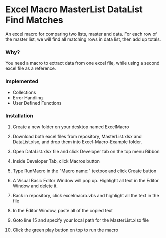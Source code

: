 # Excel Macro MasterList DataList Find Matches
An excel macro for comparing two lists, master and data. For each row of the master list, we will find all matching rows in data list, then add up totals.

### Why?
You need a macro to extract data from one excel file, while using a second excel file as a reference.

### Implemented
* Collections
* Error Handling
* User Defined Functions

### Installation
1. Create a new folder on your desktop named ExcelMacro

2. Download both excel files from repository, MasterList.xlsx and DataList.xlsx, and drop them into Excel-Macro-Example folder.

3. Open DataList.xlsx file and click Developer tab on the top menu Ribbon

4. Inside Developer Tab, click Macros button

5. Type RunMacro in the "Macro name:" textbox and click Create button

6. A Visual Basic Editor Window will pop up. Highlight all text in the Editor Window and delete it.

7. Back in repository, click excelmacro.vbs and highlight all the text in the file

8. In the Editor Window, paste all of the copied text

9. Goto line 15 and specify your local path for the MasterList.xlsx file

9. Click the green play button on top to run the macro


